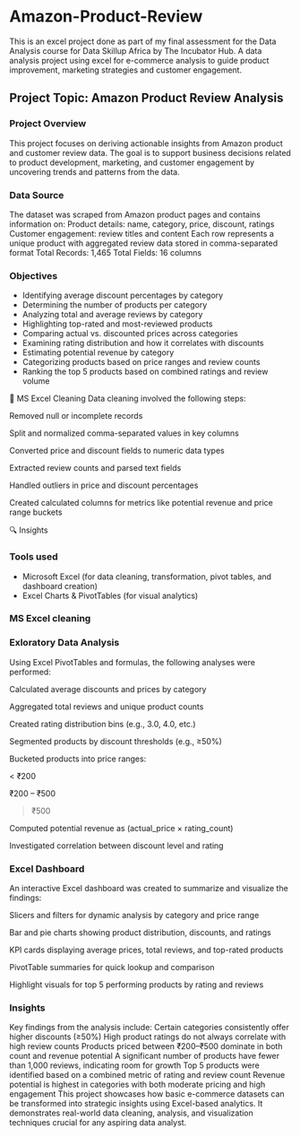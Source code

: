 # Amazon-Product-Review
This is an excel project done as part of my final assessment for the Data Analysis course for Data Skillup Africa by The Incubator Hub. A data analysis project using excel for e-commerce analysis to guide product improvement, marketing strategies and customer engagement.
## Project Topic: Amazon Product Review Analysis
### Project Overview
This project focuses on deriving actionable insights from Amazon product and customer review data. The goal is to support business decisions related to product development, marketing, and customer engagement by uncovering trends and patterns from the data.
### Data Source
The dataset was scraped from Amazon product pages and contains information on:
Product details: name, category, price, discount, ratings
Customer engagement: review titles and content
Each row represents a unique product with aggregated review data stored in comma-separated format
Total Records: 1,465
Total Fields: 16 columns
### Objectives
- Identifying average discount percentages by category
- Determining the number of products per category
- Analyzing total and average reviews by category
- Highlighting top-rated and most-reviewed products
- Comparing actual vs. discounted prices across categories
- Examining rating distribution and how it correlates with discounts
- Estimating potential revenue by category
- Categorizing products based on price ranges and review counts
- Ranking the top 5 products based on combined ratings and review volume

🧹 MS Excel Cleaning
Data cleaning involved the following steps:

Removed null or incomplete records

Split and normalized comma-separated values in key columns

Converted price and discount fields to numeric data types

Extracted review counts and parsed text fields

Handled outliers in price and discount percentages

Created calculated columns for metrics like potential revenue and price range buckets



🔍 Insights

### Tools used
- Microsoft Excel (for data cleaning, transformation, pivot tables, and dashboard creation)
- Excel Charts & PivotTables (for visual analytics)

### MS Excel cleaning
### Exloratory Data Analysis
Using Excel PivotTables and formulas, the following analyses were performed:

Calculated average discounts and prices by category

Aggregated total reviews and unique product counts

Created rating distribution bins (e.g., 3.0, 4.0, etc.)

Segmented products by discount thresholds (e.g., ≥50%)

Bucketed products into price ranges:

< ₹200

₹200 – ₹500

> ₹500

Computed potential revenue as (actual_price × rating_count)

Investigated correlation between discount level and rating
### Excel Dashboard
An interactive Excel dashboard was created to summarize and visualize the findings:

Slicers and filters for dynamic analysis by category and price range

Bar and pie charts showing product distribution, discounts, and ratings

KPI cards displaying average prices, total reviews, and top-rated products

PivotTable summaries for quick lookup and comparison

Highlight visuals for top 5 performing products by rating and reviews
### Insights
Key findings from the analysis include:
Certain categories consistently offer higher discounts (≥50%)
High product ratings do not always correlate with high review counts
Products priced between ₹200–₹500 dominate in both count and revenue potential
A significant number of products have fewer than 1,000 reviews, indicating room for growth
Top 5 products were identified based on a combined metric of rating and review count
Revenue potential is highest in categories with both moderate pricing and high engagement
This project showcases how basic e-commerce datasets can be transformed into strategic insights using Excel-based analytics. It demonstrates real-world data cleaning, analysis, and visualization techniques crucial for any aspiring data analyst.
